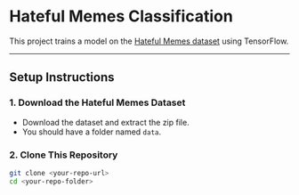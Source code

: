 # Hateful Memes Classification  

This project trains a model on the [Hateful Memes dataset](https://www.kaggle.com/datasets/parthplc/facebook-hateful-meme-dataset/data) using TensorFlow.  

---

## Setup Instructions  


### 1. Download the Hateful Memes Dataset  
- Download the dataset and extract the zip file.  
- You should have a folder named `data`.  

### 2. Clone This Repository  
```bash
git clone <your-repo-url>
cd <your-repo-folder>

